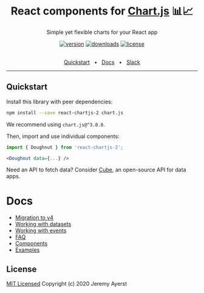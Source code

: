 <div align="center">

<h1>React components for <a href="https://www.chartjs.org">Chart.js</a> 📊📈</h1>

Simple yet flexible charts for your React app

[![version](https://img.shields.io/npm/v/react-chartjs-2.svg)](https://www.npmjs.com/package/react-chartjs-2)
[![downloads](https://img.shields.io/npm/dm/react-chartjs-2.svg)](https://www.npmjs.com/package/react-chartjs-2)
[![license](https://shields.io/badge/license-MIT-green)](http://opensource.org/licenses/MIT)

<br />
<a href="#quickstart">Quickstart</a>
<span>&nbsp;&nbsp;•&nbsp;&nbsp;</span>
<a href="#docs">Docs</a>
<span>&nbsp;&nbsp;•&nbsp;&nbsp;</span>
<a href="https://slack.cube.dev/?ref=eco-react-chartjs">Slack</a>
<br />
<hr />
</div>

## Quickstart

Install this library with peer dependencies:

```bash
npm install --save react-chartjs-2 chart.js
```

We recommend using `chart.js@^3.0.0`.

Then, import and use individual components:

```jsx
import { Doughnut } from 'react-chartjs-2';

<Doughnut data={...} />
```

Need an API to fetch data? Consider [Cube](https://cube.dev/?ref=eco-react-chartjs), an open-source API for data apps.

# Docs

- [Migration to v4](https://react-chartjs-2.netlify.app/docs/migration-to-v4)
- [Working with datasets](https://react-chartjs-2.netlify.app/docs/working-with-datasets)
- [Working with events](https://react-chartjs-2.netlify.app/docs/events)
- [FAQ](https://react-chartjs-2.netlify.app/faq)
- [Components](https://react-chartjs-2.netlify.app/components)
- [Examples](https://react-chartjs-2.netlify.app/examples)

## License

[MIT Licensed](LICENSE)
Copyright (c) 2020 Jeremy Ayerst
